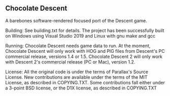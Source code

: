 ## Chocolate Descent 

A barebones software-rendered focused port of the Descent game.

Building:
See building.txt for details. The project has been successfully built 
on Windows using Visual Studio 2019 and Linux with gnu make and gcc

Running:
Chocolate Descent needs game data to run. At the moment, Chocolate Descent
will only work with HOG and PIG files from Descent's PC commercial release, 
versions 1.4 or 1.5. Chocolate Descent 2 will only work with Descent 2's 
commercial release (PC or Mac), version 1.2. 

License:
All the original code is under the terms of Parallax's Source License. 
New contributions are available under the terms of the MIT License, 
as described in COPYING.TXT.
Some contributions fall either under a 3-point BSD license, or
the D1X license, as described in COPYING.TXT
